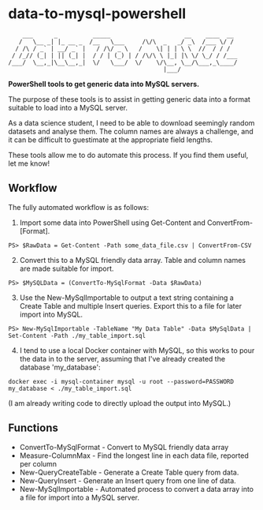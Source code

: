 # data-to-mysql-powershell


```
    ___      _          _____                     __    ____  __  
   /   \__ _| |_ __ _  /__   \___     /\/\  _   _/ _\  /___ \/ /  
  / /\ / _` | __/ _` |   / /\/ _ \   /    \| | | \ \  //  / / /   
 / /_// (_| | || (_| |  / / | (_) | / /\/\ \ |_| |\ \/ \_/ / /___ 
/___/  \__,_|\__\__,_|  \/   \___/  \/    \/\__, \__/\___,_\____/ 
                                            |___/                 
```

**PowerShell tools to get generic data into MySQL servers.**

The purpose of these tools is to assist in getting generic data into a format suitable to load into a MySQL server. 

As a data science student, I need to be able to download seemingly random datasets and analyse them. The column names are always a challenge, and it can be difficult to guestimate at the appropriate field lengths.

These tools allow me to do automate this process. If you find them useful, let me know! 

## Workflow

The fully automated workflow is as follows:

1) Import some data into PowerShell using Get-Content and ConvertFrom-[Format].

 ```PS> $RawData = Get-Content -Path some_data_file.csv | ConvertFrom-CSV```

2) Convert this to a MySQL friendly data array. Table and column names are made suitable for import.

```PS> $MySQLData = (ConvertTo-MySqlFormat -Data $RawData)```

3) Use the New-MySqlImportable to output a text string containing a Create Table and multiple Insert queries. Export this to a file for later import into MySQL.

```PS> New-MySqlImportable -TableName "My Data Table" -Data $MySqlData | Set-Content -Path ./my_table_import.sql```

4) I tend to use a local Docker container with MySQL, so this works to pour the data in to the server, assuming that I've already created the database 'my_database':

```docker exec -i mysql-container mysql -u root --password=PASSWORD my_database < ./my_table_import.sql```

(I am already writing code to directly upload the output into MySQL.)

## Functions

* ConvertTo-MySqlFormat - Convert to MySQL friendly data array
* Measure-ColumnMax - Find the longest line in each data file, reported per column
* New-QueryCreateTable - Generate a Create Table query from data.
* New-QueryInsert - Generate an Insert query from one line of data.
* New-MySqlImportable - Automated process to convert a data array into a file for import into a MySQL server.


